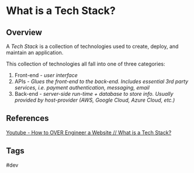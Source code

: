 # What is a Tech Stack?

## Overview
A *Tech Stack* is a collection of technologies used to create, deploy, and maintain an application.

This collection of technologies all fall into one of three categories:  
1. Front-end - *user interface*
2. APIs - *Glues the front-end to the back-end. Includes essential 3rd party services, i.e. payment authentication, messaging, email*
3. Back-end - *server-side run-time + database to store info. Usually provided by host-provider (AWS, Google Cloud, Azure Cloud, etc.)*

## References
[Youtube - How to OVER Engineer a Website // What is a Tech Stack?](https://www.youtube.com/watch?v=Sxxw3qtb3_g&t=448s)

## Tags
#dev
